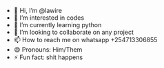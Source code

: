 - 👋 Hi, I’m @lawire
- 👀 I’m interested in codes 
- 🌱 I’m currently learning python 
- 💞️ I’m looking to collaborate on any project
- 📫 How to reach me on whatsapp +254713306855
- 😄 Pronouns: Him/Them
- ⚡ Fun fact: shit happens

<!---
lawire/lawire is a ✨ special ✨ repository because its `README.md` (this file) appears on your GitHub profile.
You can click the Preview link to take a look at your changes.
--->
